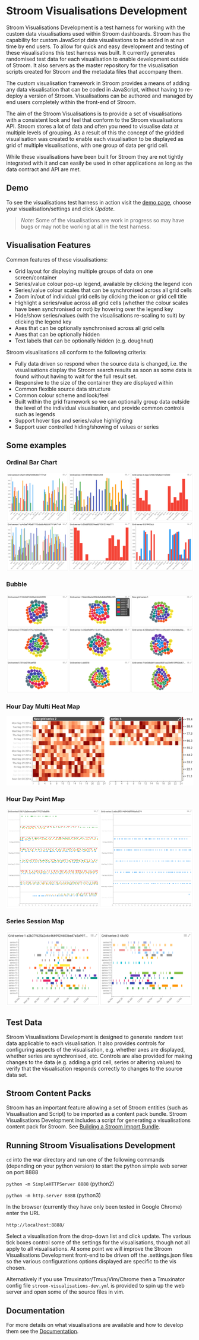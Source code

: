 # Stroom Visualisations Development

Stroom Visualisations Development is a test harness for working with the custom data visualisations used within Stroom dashboards.  Stroom has the capability for custom JavaScript data visualisations to be added in at run time by end users. To allow for quick and easy development and testing of these visualisations this test harness was built. It currently generates randomised test data for each visualisation to enable development outside of Stroom.  It also servers as the master repository for the visualisation scripts created for Stroom and the metadata files that accompany them.

The custom visualisation framework in Stroom provides a means of adding any data visualisation that can be coded in JavaScript, without having to re-deploy a version of Stroom. Visualisations can be authored and managed by end users completely within the front-end of Stroom.

The aim of the Stroom Visualisations is to provide a set of visualisations with a consistent look and feel that conform to the Stroom visualisations API. Stroom stores a lot of data and often you need to visualise data at multiple levels of grouping. As a result of this the concept of the gridded visualisation was created to enable each visualisation to be displayed as grid of multiple visualisations, with one group of data per grid cell.

While these visualisations have been built for Stroom they are not tightly integrated with it and can easily be used in other applications as long as the data contract and API are met.

## Demo

To see the visualisations test harness in action visit the [demo page](https://gchq.github.io/stroom-visualisations-dev/), choose your visualisation/settings and click _Update_.

> _Note:_ Some of the visualisations are work in progress so may have bugs or may not be working at all in the test harness.

## Visualisation Features

Common features of these visualisations:

* Grid layout for displaying multiple groups of data on one screen/container
* Series/value colour pop-up legend, available by clicking the legend icon
* Series/value colour scales that can be synchronised across all grid cells
* Zoom in/out of individual grid cells by clicking the icon or grid cell title
* Highlight a series/value across all grid cells (whether the colour scales have been synchronised or not) by hovering over the legend key
* Hide/show series/values (with the visualisations re-scaling to suit) by clicking the legend key
* Axes that can be optionally synchronised across all grid cells
* Axes that can be optionally hidden
* Text labels that can be optionally hidden (e.g. doughnut)

Stroom visualisations all conform to the following criteria:

* Fully data driven so respond when the source data is changed, i.e. the visualisations display the Stroom search results as soon as some data is found without having to wait for the full result set.
* Responsive to the size of the container they are displayed within
* Common flexible source data structure
* Common colour scheme and look/feel
* Built within the grid framework so we can optionally group data outside the level of the individual visualisation, and provide common controls such as legends
* Support hover tips and series/value highlighting
* Support user controlled hiding/showing of values or series

## Some examples

### Ordinal Bar Chart

![Bar Chart](./docs/resources/BarChart.png)

### Bubble

![Bubble](./docs/resources/BubbleFlat.png)

### Hour Day Multi Heat Map

![Hour Day Multi Heat Map](./docs/resources/HourDayMultiHeatMap.png)

### Hour Day Point Map

![Hour Day Point Map](./docs/resources/HourDayPointMap.png)

### Series Session Map

![SeriesSessionMap](./docs/resources/SeriesSessionMap.png)

## Test Data

Stroom Visualisations Development is designed to generate random test data applicable to each visualisation.  It also provides controls for configuring aspects of the visualisation, e.g. whether axes are displayed, whether series are synchronised, etc.  Controls are also provided for making changes to the data (e.g. adding a grid cell, series or altering values) to verify that the visualisation responds correctly to changes to the source data set.

## Stroom Content Packs

Stroom has an important feature allowing a set of Stroom entities (such as Visualisation and Script) to be imported as a content pack bundle. Stroom Visualisations Development includes a script for generating a visualisations content pack for Stroom. See [Building a Stroom Import Bundle](buildingImportBundle.md).

## Running Stroom Visualisations Development

`cd` into the war directory and run one of the following commands (depending on your python version) to start the python simple web server on port 8888

`python -m SimpleHTTPServer 8888` (python2)

`python -m http.server 8888` (python3)

In the browser (currently they have only been tested in Google Chrome) enter the URL

`http://localhost:8888/`

Select a visualisation from the drop-down list and click update.  The various tick boxes control some of the settings for the visualisations, though not all apply to all visualisations.  At some point we will improve the Stroom Visualisations Development front-end to be driven off the .settings.json files so the various configurations options displayed are specific to the vis chosen.

Alternatively if you use Tmuxinator/Tmux/Vim/Chrome then a Tmuxinator config file `stroom-visualisations-dev.yml` is provided to spin up the web server and open some of the source files in vim.

## Documentation

For more details on what visualisations are available and how to develop them see the [Documentation](./docs/SUMMARY.md).






